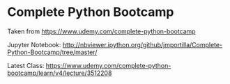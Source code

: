 # Complete Python Bootcamp
Taken from https://www.udemy.com/complete-python-bootcamp

Jupyter Notebook: http://nbviewer.ipython.org/github/jmportilla/Complete-Python-Bootcamp/tree/master/

Latest Class: https://www.udemy.com/complete-python-bootcamp/learn/v4/lecture/3512208
